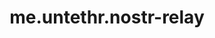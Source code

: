 ---
title: me.untethr.nostr-relay
web: 
git: https://github.com/atdixon/me.untethr.nostr-relay
tags:
- relay
progLang: 
- Clojure
license: 
nips:
- NIP-42
---